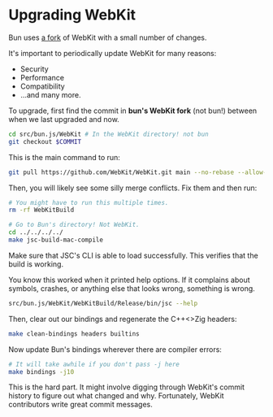 # Upgrading WebKit

Bun uses [a fork](https://github.com/Jarred-Sumner/WebKit) of WebKit with a small number of changes.

It's important to periodically update WebKit for many reasons:

- Security
- Performance
- Compatibility
- …and many more.

To upgrade, first find the commit in **bun's WebKit fork** (not bun!) between when we last upgraded and now.

```bash
cd src/bun.js/WebKit # In the WebKit directory! not bun
git checkout $COMMIT
```

This is the main command to run:

```bash
git pull https://github.com/WebKit/WebKit.git main --no-rebase --allow-unrelated-histories -X theirs
```

Then, you will likely see some silly merge conflicts. Fix them and then run:

```bash
# You might have to run this multiple times.
rm -rf WebKitBuild

# Go to Bun's directory! Not WebKit.
cd ../../../../
make jsc-build-mac-compile
```

Make sure that JSC's CLI is able to load successfully. This verifies that the build is working.

You know this worked when it printed help options. If it complains about symbols, crashes, or anything else that looks wrong, something is wrong.

```bash
src/bun.js/WebKit/WebKitBuild/Release/bin/jsc --help
```

Then, clear out our bindings and regenerate the C++<>Zig headers:

```bash
make clean-bindings headers builtins
```

Now update Bun's bindings wherever there are compiler errors:

```bash
# It will take awhile if you don't pass -j here
make bindings -j10
```

This is the hard part. It might involve digging through WebKit's commit history to figure out what changed and why. Fortunately, WebKit contributors write great commit messages.
